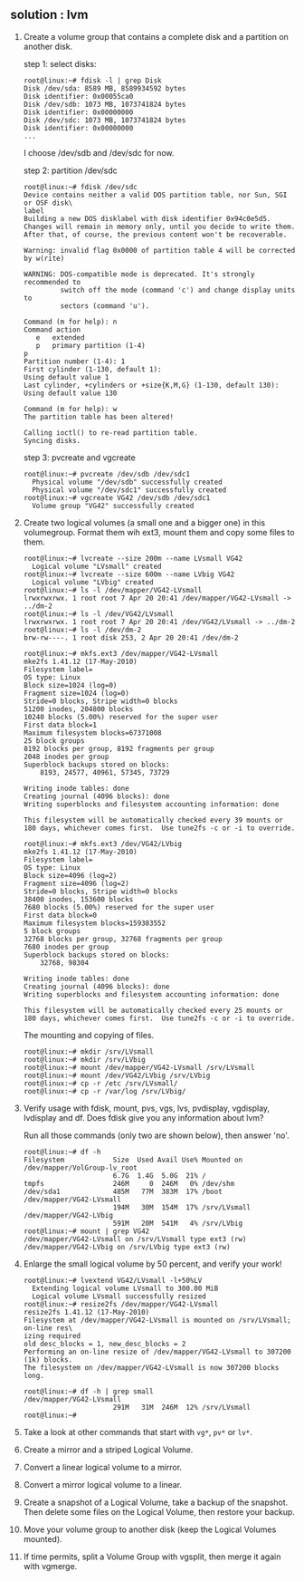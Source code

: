## solution : lvm

1. Create a volume group that contains a complete disk and a partition on another disk.

    step 1: select disks:

    ```
    root@linux:~# fdisk -l | grep Disk
    Disk /dev/sda: 8589 MB, 8589934592 bytes
    Disk identifier: 0x00055ca0
    Disk /dev/sdb: 1073 MB, 1073741824 bytes
    Disk identifier: 0x00000000
    Disk /dev/sdc: 1073 MB, 1073741824 bytes
    Disk identifier: 0x00000000
    ...
    ```

    I choose /dev/sdb and /dev/sdc for now.

    step 2: partition /dev/sdc

    ```
    root@linux:~# fdisk /dev/sdc
    Device contains neither a valid DOS partition table, nor Sun, SGI or OSF disk\
    label
    Building a new DOS disklabel with disk identifier 0x94c0e5d5.
    Changes will remain in memory only, until you decide to write them.
    After that, of course, the previous content won't be recoverable.

    Warning: invalid flag 0x0000 of partition table 4 will be corrected by w(rite)

    WARNING: DOS-compatible mode is deprecated. It's strongly recommended to
             switch off the mode (command 'c') and change display units to
             sectors (command 'u').

    Command (m for help): n
    Command action
       e   extended
       p   primary partition (1-4)
    p
    Partition number (1-4): 1
    First cylinder (1-130, default 1): 
    Using default value 1
    Last cylinder, +cylinders or +size{K,M,G} (1-130, default 130): 
    Using default value 130

    Command (m for help): w
    The partition table has been altered!

    Calling ioctl() to re-read partition table.
    Syncing disks.
    ```

    step 3: pvcreate and vgcreate

    ```
    root@linux:~# pvcreate /dev/sdb /dev/sdc1
      Physical volume "/dev/sdb" successfully created
      Physical volume "/dev/sdc1" successfully created
    root@linux:~# vgcreate VG42 /dev/sdb /dev/sdc1
      Volume group "VG42" successfully created
    ```

2. Create two logical volumes (a small one and a bigger one) in this volumegroup. Format them wih ext3, mount them and copy some files to them.

    ```
    root@linux:~# lvcreate --size 200m --name LVsmall VG42
      Logical volume "LVsmall" created
    root@linux:~# lvcreate --size 600m --name LVbig VG42
      Logical volume "LVbig" created
    root@linux:~# ls -l /dev/mapper/VG42-LVsmall
    lrwxrwxrwx. 1 root root 7 Apr 20 20:41 /dev/mapper/VG42-LVsmall -> ../dm-2
    root@linux:~# ls -l /dev/VG42/LVsmall
    lrwxrwxrwx. 1 root root 7 Apr 20 20:41 /dev/VG42/LVsmall -> ../dm-2
    root@linux:~# ls -l /dev/dm-2
    brw-rw----. 1 root disk 253, 2 Apr 20 20:41 /dev/dm-2

    root@linux:~# mkfs.ext3 /dev/mapper/VG42-LVsmall
    mke2fs 1.41.12 (17-May-2010)
    Filesystem label=
    OS type: Linux
    Block size=1024 (log=0)
    Fragment size=1024 (log=0)
    Stride=0 blocks, Stripe width=0 blocks
    51200 inodes, 204800 blocks
    10240 blocks (5.00%) reserved for the super user
    First data block=1
    Maximum filesystem blocks=67371008
    25 block groups
    8192 blocks per group, 8192 fragments per group
    2048 inodes per group
    Superblock backups stored on blocks: 
        8193, 24577, 40961, 57345, 73729

    Writing inode tables: done
    Creating journal (4096 blocks): done
    Writing superblocks and filesystem accounting information: done

    This filesystem will be automatically checked every 39 mounts or
    180 days, whichever comes first.  Use tune2fs -c or -i to override.

    root@linux:~# mkfs.ext3 /dev/VG42/LVbig 
    mke2fs 1.41.12 (17-May-2010)
    Filesystem label=
    OS type: Linux
    Block size=4096 (log=2)
    Fragment size=4096 (log=2)
    Stride=0 blocks, Stripe width=0 blocks
    38400 inodes, 153600 blocks
    7680 blocks (5.00%) reserved for the super user
    First data block=0
    Maximum filesystem blocks=159383552
    5 block groups
    32768 blocks per group, 32768 fragments per group
    7680 inodes per group
    Superblock backups stored on blocks: 
        32768, 98304

    Writing inode tables: done                            
    Creating journal (4096 blocks): done
    Writing superblocks and filesystem accounting information: done

    This filesystem will be automatically checked every 25 mounts or
    180 days, whichever comes first.  Use tune2fs -c or -i to override.
    ```

    The mounting and copying of files.

    ```
    root@linux:~# mkdir /srv/LVsmall
    root@linux:~# mkdir /srv/LVbig
    root@linux:~# mount /dev/mapper/VG42-LVsmall /srv/LVsmall
    root@linux:~# mount /dev/VG42/LVbig /srv/LVbig
    root@linux:~# cp -r /etc /srv/LVsmall/
    root@linux:~# cp -r /var/log /srv/LVbig/
    ```

3. Verify usage with fdisk, mount, pvs, vgs, lvs, pvdisplay, vgdisplay, lvdisplay and df. Does fdisk give you any information about lvm?

    Run all those commands (only two are shown below), then answer 'no'.

    ```
    root@linux:~# df -h 
    Filesystem            Size  Used Avail Use% Mounted on
    /dev/mapper/VolGroup-lv_root
                          6.7G  1.4G  5.0G  21% /
    tmpfs                 246M     0  246M   0% /dev/shm
    /dev/sda1             485M   77M  383M  17% /boot
    /dev/mapper/VG42-LVsmall
                          194M   30M  154M  17% /srv/LVsmall
    /dev/mapper/VG42-LVbig
                          591M   20M  541M   4% /srv/LVbig
    root@linux:~# mount | grep VG42
    /dev/mapper/VG42-LVsmall on /srv/LVsmall type ext3 (rw)
    /dev/mapper/VG42-LVbig on /srv/LVbig type ext3 (rw)
    ```

4. Enlarge the small logical volume by 50 percent, and verify your work!

    ```
    root@linux:~# lvextend VG42/LVsmall -l+50%LV
      Extending logical volume LVsmall to 300.00 MiB
      Logical volume LVsmall successfully resized
    root@linux:~# resize2fs /dev/mapper/VG42-LVsmall
    resize2fs 1.41.12 (17-May-2010)
    Filesystem at /dev/mapper/VG42-LVsmall is mounted on /srv/LVsmall; on-line res\
    izing required
    old desc_blocks = 1, new_desc_blocks = 2
    Performing an on-line resize of /dev/mapper/VG42-LVsmall to 307200 (1k) blocks.
    The filesystem on /dev/mapper/VG42-LVsmall is now 307200 blocks long.

    root@linux:~# df -h | grep small
    /dev/mapper/VG42-LVsmall
                          291M   31M  246M  12% /srv/LVsmall
    root@linux:~#
    ```

5. Take a look at other commands that start with `vg*`, `pv*` or `lv*`.

6. Create a mirror and a striped Logical Volume.

7. Convert a linear logical volume to a mirror.

8. Convert a mirror logical volume to a linear.

9. Create a snapshot of a Logical Volume, take a backup of the snapshot. Then delete some files on the Logical Volume, then restore your backup.

10. Move your volume group to another disk (keep the Logical Volumes mounted).

11. If time permits, split a Volume Group with vgsplit, then merge it again with vgmerge.

